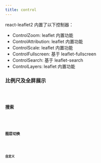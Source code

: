 ```yaml
---
title: control
---
```


react-leaflet2 内置了以下控制器：

- ControlZoom: leaflet 内置功能
- ControlAttribution: leaflet 内置功能
- ControlScale: leaflet 内置功能
- ControlFullscreen: 基于 leaflet-fullscreen
- ControlSearch: 基于 leaflet-search
- ControlLayers: leaflet 内置功能

### 比例尺及全屏展示

<code src="./control/basic" />

### 搜索

<code src="./control/search" />

### 图层切换

<code src="./control/layers" />

### 自定义

<code src="./control/custom" />
